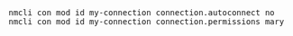 
<pre>
nmcli con mod id my-connection connection.autoconnect no
nmcli con mod id my-connection connection.permissions mary </pre>



